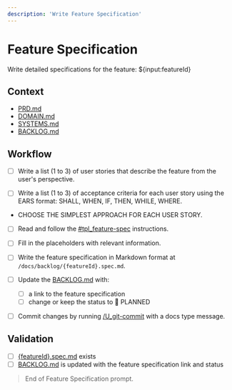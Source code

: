 ```yaml
---
description: 'Write Feature Specification'
---
```


# Feature Specification

Write detailed specifications for the feature: ${input:featureId}

## Context

- [PRD.md](/docs/PRD.md)
- [DOMAIN.md](/docs/DOMAIN.md)
- [SYSTEMS.md](/docs/SYSTEMS.md)
- [BACKLOG.md](/docs/BACKLOG.md)

## Workflow

- [ ] Write a list (1 to 3) of user stories that describe the feature from the user's perspective.

- [ ] Write a list (1 to 3) of acceptance criteria for each user story using the EARS format: SHALL, WHEN, IF, THEN, WHILE, WHERE.

- CHOOSE THE SIMPLEST APPROACH FOR EACH USER STORY.

- [ ] Read and follow the [#tpl_feature-spec](../instructions/tpl_feature-spec.instructions.md) instructions.

- [ ] Fill in the placeholders with relevant information.

- [ ] Write the feature specification in Markdown format at `/docs/backlog/{featureId}.spec.md`.

- [ ] Update the [BACKLOG.md](/docs/BACKLOG.md) with:
  - [ ] a link to the feature specification
  - [ ] change or keep the status to 📝 PLANNED

- [ ] Commit changes by running [/U_git-commit](../prompts/U_git-commit.prompt.md) with a docs type message.

## Validation

- [ ] [{featureId}.spec.md](/docs/backlog/{featureId}.spec.md) exists
- [ ] [BACKLOG.md](/docs/BACKLOG.md) is updated with the feature specification link and status

> End of Feature Specification prompt.